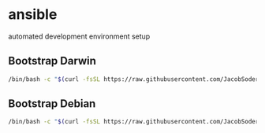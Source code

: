 # ansible

automated development environment setup

## Bootstrap Darwin

```bash
/bin/bash -c "$(curl -fsSL https://raw.githubusercontent.com/JacobSoderblom/ansible/HEAD/bin/darwin)"
```

## Bootstrap Debian

```bash
/bin/bash -c "$(curl -fsSL https://raw.githubusercontent.com/JacobSoderblom/ansible/HEAD/bin/debian)"
```
